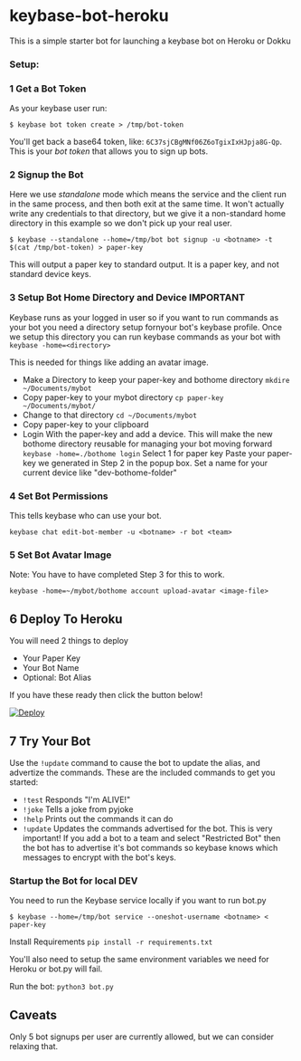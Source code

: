 # keybase-bot-heroku
This is a simple starter bot for launching a keybase bot on Heroku or Dokku

### Setup:

### 1 Get a Bot Token

As your keybase user run:

```
$ keybase bot token create > /tmp/bot-token
```

You'll get back a base64 token, like: `6C37sjCBgMNf06Z6oTgixIxHJpja8G-Qp`. This is your *bot token* that allows you to sign up bots.

### 2 Signup the Bot

Here we use *standalone* mode which means the service and the client run in the same process, and then both exit
at the same time. It won't actually write any credentials to that directory, but we give it a non-standard home directory
in this example so we don't pick up your real user.

```
$ keybase --standalone --home=/tmp/bot bot signup -u <botname> -t $(cat /tmp/bot-token) > paper-key
```

This will output a paper key to standard output.
It is a paper key, and not standard device keys.

### 3 Setup Bot Home Directory and Device IMPORTANT

Keybase runs as your logged in user so if you want to run commands as your bot you need a directory setup fornyour bot's keybase profile. Once we setup this directory you can run keybase commands as your bot with `keybase -home=<directory>`

This is needed for things like adding an avatar image.

- Make a Directory to keep your paper-key and bothome directory
`mkdire ~/Documents/mybot`
- Copy paper-key to your mybot directory
`cp paper-key ~/Documents/mybot/`
- Change to that directory
`cd ~/Documents/mybot`
- Copy paper-key to your clipboard
- Login With the paper-key and add a device. This will make the new bothome 
directory reusable for managing your bot moving forward
`keybase -home=./bothome login`
Select 1 for paper key
Paste your paper-key we generated in Step 2 in the popup box.
Set a name for your current device like "dev-bothome-folder" 

### 4 Set Bot Permissions

This tells keybase who can use your bot.
```
keybase chat edit-bot-member -u <botname> -r bot <team>
```

### 5 Set Bot Avatar Image
Note: You have to have completed Step 3 for this to work.
```
keybase -home=~/mybot/bothome account upload-avatar <image-file>
```

## 6 Deploy To Heroku
You will need 2 things to deploy
- Your Paper Key
- Your Bot Name
- Optional: Bot Alias

If you have these ready then click the button below!

[![Deploy](https://www.herokucdn.com/deploy/button.svg)](https://heroku.com/deploy?template=https://github.com/pastorhudson/keybase-bot-heroku/tree/main)

## 7 Try Your Bot
Use the `!update` command to cause the bot to update the alias, and advertize the commands.
These are the included commands to get you started:
- `!test` Responds "I'm ALIVE!"
- `!joke` Tells a joke from pyjoke
- `!help` Prints out the commands it can do
- `!update` Updates the commands advertised for the bot. 
This is very important! If you add a bot to a team and select "Restricted Bot" 
then the bot has to advertise it's bot commands so keybase knows which messages to encrypt with the bot's keys.

### Startup the Bot for local DEV

You need to run the Keybase service locally if you want to run bot.py

```
$ keybase --home=/tmp/bot service --oneshot-username <botname> < paper-key
```
Install Requirements
`pip install -r requirements.txt`

You'll also need to setup the same environment variables we need for Heroku or bot.py will fail.

Run the bot:
`python3 bot.py`

## Caveats

Only 5 bot signups per user are currently allowed, but we can consider relaxing that.
